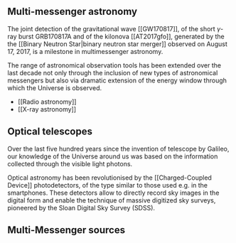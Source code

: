 ## Multi-messenger astronomy

The joint detection of the gravitational wave [[GW170817]], of the short $\gamma$-ray burst GRB170817A and of the kilonova [[AT2017gfo]], generated by the the [[Binary Neutron Star|binary neutron star merger]]  observed on August 17, 2017, is a milestone in multimessenger astronomy.

The range of astronomical observation tools has been extended over the last decade not only through the inclusion of new types of astronomical messengers but also via dramatic extension of the energy window through which the Universe is observed.

- [[Radio astronomy]]
- [[X-ray astronomy]]

## Optical telescopes

Over the last five hundred years since the invention of telescope by Galileo, our knowledge of the Universe around us was based on the information collected through the visible light photons.

Optical astronomy has been revolutionised by the [[Charged-Coupled Device]] photodetectors, of the type similar to those used e.g. in the smartphones. These detectors allow to directly record sky images in the digital form and enable the technique of massive digitized sky surveys, pioneered by the Sloan Digital Sky Survey (SDSS).

## Multi-Messenger sources

